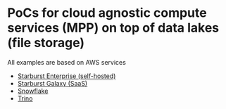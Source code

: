 # PoCs for cloud agnostic compute services (MPP) on top of data lakes (file storage)

All examples are based on AWS services

- [Starburst Enterprise (self-hosted)](starburst-enterprise.md)
- [Starburst Galaxy (SaaS)](starburst-galaxy.md)
- [Snowflake](snowflake.md)
- [Trino](trino.md)
